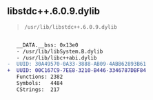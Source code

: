 ## libstdc++.6.0.9.dylib

> `/usr/lib/libstdc++.6.0.9.dylib`

```diff

   __DATA.__bss: 0x13e0
   - /usr/lib/libSystem.B.dylib
   - /usr/lib/libc++abi.dylib
-  UUID: 30A49570-0A33-3888-AB09-4ABB62893B61
+  UUID: 00C167C9-7EE8-3210-B446-3346787DBF84
   Functions: 2382
   Symbols:   4484
   CStrings:  217

```
